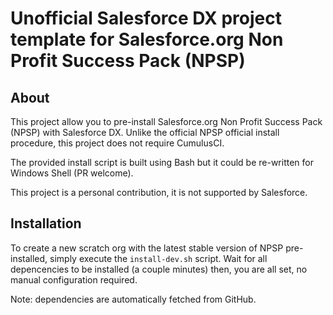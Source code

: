 # Unofficial Salesforce DX project template for Salesforce.org Non Profit Success Pack (NPSP)

## About
This project allow you to pre-install Salesforce.org Non Profit Success Pack (NPSP) with Salesforce DX.
Unlike the official NPSP official install procedure, this project does not require CumulusCI.

The provided install script is built using Bash but it could be re-written for Windows Shell (PR welcome).

This project is a personal contribution, it is not supported by Salesforce.


## Installation
To create a new scratch org with the latest stable version of NPSP pre-installed, simply execute the `install-dev.sh` script.
Wait for all depencencies to be installed (a couple minutes) then, you are all set, no manual configuration required.

Note: dependencies are automatically fetched from GitHub.